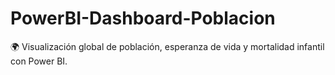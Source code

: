 # PowerBI-Dashboard-Poblacion
🌍 Visualización global de población, esperanza de vida y mortalidad infantil con Power BI.
